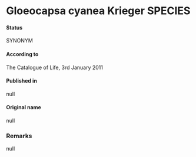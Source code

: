Gloeocapsa cyanea Krieger SPECIES
=======

#### Status
SYNONYM

#### According to
The Catalogue of Life, 3rd January 2011

#### Published in
null

#### Original name
null

### Remarks
null